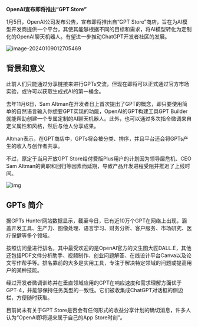 **OpenAI宣布即将推出“GPT Store”**

1月5日，OpenAI公司发布公告，宣布即将推出自“GPT Store”商店，旨在为AI模型开发商提供一个平台，其使其能够根据不同的目标和需求，将AI模型转化为定制化的OpenAI聊天机器人。有望进一步推动ChatGPT开发者社区的发展。

![image-20240109012705469](https://cdn.jsdelivr.net/gh/AIGoBig/PicRepo@master/2024/01/image-20240109012705469_20240109014703v5Vdi3_20240109023722dYa7Q3.png)

## 背景和意义

此前人们只能通过分享链接来进行GPTs交流，但现在即将可以正式通过官方市场实验，或许可以获取生成式AI的第一桶金。

去年11月6日，Sam Altman在开发者日上首次提出了GPT的概念，即只要使用简单的自然语言输入你想要GPT实现的功能，OpenAI的GPT构建工具GPT Builder就能帮助创建一个专属定制的AI聊天机器人。此外，也可以通过多次指令微调来自定义属性和风格，然后与他人分享成果。

Altman表示，在GPT商店中，GPTs将会被分类、排序，并且平台还会将GPTs产生的收入与创作者共享。

不过，原定于当月开放GPT Store给付费版Plus用户的计划因为领导层危机、CEO Sam Altman的离职和回归等因素而延期，导致产品开发进程受阻并推迟了上线时间。

![img](https://cdn.jsdelivr.net/gh/AIGoBig/PicRepo@master/2024/01/interlace,1_20240109020751uvgFg3_20240109023715ljIeVm.jpeg)

## GPTs 简介

据GPTs Hunter网站数据显示，截至今日，已有近10万个GPT在网络上出现，涵盖开发工具、生产力、图像处理、语言学习、财务分析、客户服务、市场研究、医疗保健等多个领域。

按照访问量进行排名，其中最受欢迎的是OpenAI官方的文生图大匠DALL.E，其他还包括PDF文件分析助手、视频制作、创业问题解答、在线设计平台Canva以及论文写作帮手等。排名靠前的大多是实用工具，专注于解决特定领域的问题或提高用户的某种技能。 

经过开发者微调训练并在垂直领域应用的GPT在响应速度和需求理解方面优于GPT-4，并能够保持任务类型的一致性。它们被收集成ChatGPT对话框的侧边栏，方便随时获取。

目前尚未有关于GPT Store是否会有任何形式的收益分享计划的确切消息，许多人认为“OpenAI即将迎来属于自己的App Store时刻”。